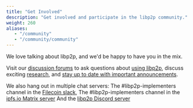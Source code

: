 ```yaml
---
title: "Get Involved"
description: "Get involved and participate in the libp2p community."
weight: 260
aliases:
   - "/community"
   - "/community/community"
---
```


We love talking about libp2p, and we'd be happy to have you in the mix.

Visit our [discussion forums](https://discuss.libp2p.io) to ask questions about [using libp2p](https://discuss.libp2p.io/c/users), discuss exciting [research](https://discuss.libp2p.io/c/research), and [stay up to date with important announcements](https://discuss.libp2p.io/c/news).

We also hang out in multiple chat servers:
The #libp2p-implementers channel in the [Filecoin slack](https://filecoin.io/slack),
The #libp2p-implementers channel in the [ipfs.io Matrix server](https://matrix.to/#/#libp2p-implementers:ipfs.io)
And the [libp2p Discord server](https://discord.com/invite/Ae4TbahHaT)

